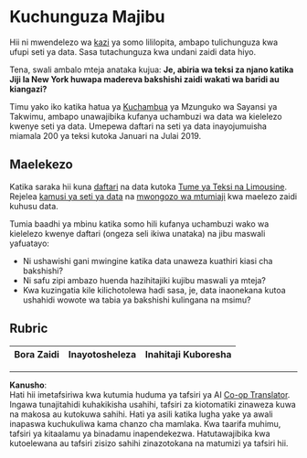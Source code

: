 <!--
CO_OP_TRANSLATOR_METADATA:
{
  "original_hash": "fcc7547171f4530f159676dd73ed772e",
  "translation_date": "2025-08-26T16:31:12+00:00",
  "source_file": "4-Data-Science-Lifecycle/15-analyzing/assignment.md",
  "language_code": "sw"
}
-->
# Kuchunguza Majibu

Hii ni mwendelezo wa [kazi](../14-Introduction/assignment.md) ya somo lililopita, ambapo tulichunguza kwa ufupi seti ya data. Sasa tutachunguza kwa undani zaidi data hiyo.

Tena, swali ambalo mteja anataka kujua: **Je, abiria wa teksi za njano katika Jiji la New York huwapa madereva bakshishi zaidi wakati wa baridi au kiangazi?**

Timu yako iko katika hatua ya [Kuchambua](README.md) ya Mzunguko wa Sayansi ya Takwimu, ambapo unawajibika kufanya uchambuzi wa data wa kielelezo kwenye seti ya data. Umepewa daftari na seti ya data inayojumuisha miamala 200 ya teksi kutoka Januari na Julai 2019.

## Maelekezo

Katika saraka hii kuna [daftari](assignment.ipynb) na data kutoka [Tume ya Teksi na Limousine](https://docs.microsoft.com/en-us/azure/open-datasets/dataset-taxi-yellow?tabs=azureml-opendatasets). Rejelea [kamusi ya seti ya data](https://www1.nyc.gov/assets/tlc/downloads/pdf/data_dictionary_trip_records_yellow.pdf) na [mwongozo wa mtumiaji](https://www1.nyc.gov/assets/tlc/downloads/pdf/trip_record_user_guide.pdf) kwa maelezo zaidi kuhusu data.

Tumia baadhi ya mbinu katika somo hili kufanya uchambuzi wako wa kielelezo kwenye daftari (ongeza seli ikiwa unataka) na jibu maswali yafuatayo:

- Ni ushawishi gani mwingine katika data unaweza kuathiri kiasi cha bakshishi?
- Ni safu zipi ambazo huenda hazihitajiki kujibu maswali ya mteja?
- Kwa kuzingatia kile kilichotolewa hadi sasa, je, data inaonekana kutoa ushahidi wowote wa tabia ya bakshishi kulingana na msimu?

## Rubric

Bora Zaidi | Inayotosheleza | Inahitaji Kuboresha
--- | --- | ---

---

**Kanusho**:  
Hati hii imetafsiriwa kwa kutumia huduma ya tafsiri ya AI [Co-op Translator](https://github.com/Azure/co-op-translator). Ingawa tunajitahidi kuhakikisha usahihi, tafsiri za kiotomatiki zinaweza kuwa na makosa au kutokuwa sahihi. Hati ya asili katika lugha yake ya awali inapaswa kuchukuliwa kama chanzo cha mamlaka. Kwa taarifa muhimu, tafsiri ya kitaalamu ya binadamu inapendekezwa. Hatutawajibika kwa kutoelewana au tafsiri zisizo sahihi zinazotokana na matumizi ya tafsiri hii.